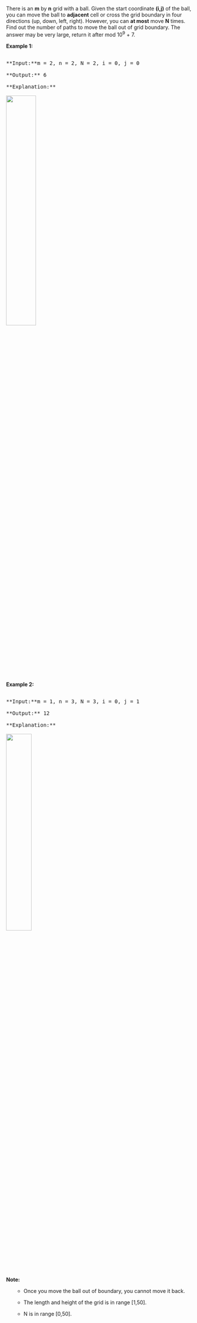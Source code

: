 
There is an **m** by **n** grid with a ball. Given the start coordinate **(i,j)** of the ball, you can move the ball to **adjacent** cell or cross the grid boundary in four directions (up, down, left, right). However, you can **at most** move **N** times. Find out the number of paths to move the ball out of grid boundary. The answer may be very large, return it after mod 10<sup>9</sup> + 7.

**Example 1:**<br />
<pre>
**Input:**m = 2, n = 2, N = 2, i = 0, j = 0
**Output:** 6
**Explanation:**
<img src="/static/images/problemset/out_of_boundary_paths_1.png" width = "40%" />
</pre>


**Example 2:**<br />
<pre>
**Input:**m = 1, n = 3, N = 3, i = 0, j = 1
**Output:** 12
**Explanation:**
<img src="/static/images/problemset/out_of_boundary_paths_2.png" width = "37%" />
</pre>


**Note:**<br>
<ol>
- Once you move the ball out of boundary, you cannot move it back.
- The length and height of the grid is in range [1,50].
- N is in range [0,50].
</ol>

